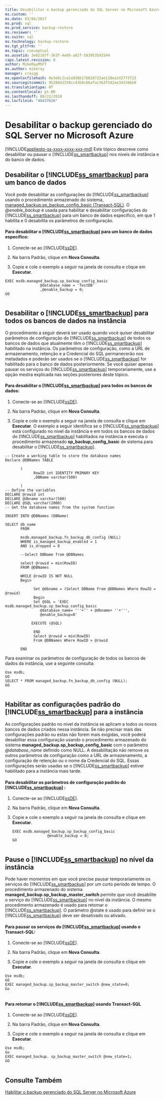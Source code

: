 ```yaml
---
title: Desabilitar o backup gerenciado do SQL Server no Microsoft Azure | Microsoft Docs
ms.custom: ''
ms.date: 03/04/2017
ms.prod: sql
ms.prod_service: backup-restore
ms.reviewer: ''
ms.suite: sql
ms.technology: backup-restore
ms.tgt_pltfrm: ''
ms.topic: conceptual
ms.assetid: 3e02187f-363f-4e69-a82f-583953592544
caps.latest.revision: 8
author: MikeRayMSFT
ms.author: mikeray
manager: craigg
ms.openlocfilehash: 0e3e8c2ce2a936b17b018722ae118ea142773723
ms.sourcegitcommit: 9528843359cc43b9c66afac363f542ae343266e9
ms.translationtype: HT
ms.contentlocale: pt-BR
ms.lasthandoff: 08/22/2018
ms.locfileid: "40437626"
---
```

# <a name="disable-sql-server-managed-backup-to-microsoft-azure"></a>Desabilitar o backup gerenciado do SQL Server no Microsoft Azure
[!INCLUDE[appliesto-ss-xxxx-xxxx-xxx-md](../../includes/appliesto-ss-xxxx-xxxx-xxx-md.md)]
  Este tópico descreve como desabilitar ou pausar o [!INCLUDE[ss_smartbackup](../../includes/ss-smartbackup-md.md)] nos níveis de instância e do banco de dados.  
  
##  <a name="DatabaseDisable"></a> Desabilitar o [!INCLUDE[ss_smartbackup](../../includes/ss-smartbackup-md.md)] para um banco de dados  
 Você pode desabilitar as configurações do [!INCLUDE[ss_smartbackup](../../includes/ss-smartbackup-md.md)] usando o procedimento armazenado do sistema, [managed_backup.sp_backup_config_basic (Transact-SQL)](../../relational-databases/system-stored-procedures/managed-backup-sp-backup-config-basic-transact-sql.md). O *@enable_backup* é usada para habilitar e desabilitar configurações do [!INCLUDE[ss_smartbackup](../../includes/ss-smartbackup-md.md)] para um banco de dados específico, em que 1 habilita e 0 desabilita os parâmetros de configuração.  
  
#### <a name="to-disable-includesssmartbackupincludesss-smartbackup-mdmd-for-a-specific-database"></a>Para desabilitar o [!INCLUDE[ss_smartbackup](../../includes/ss-smartbackup-md.md)] para um banco de dados específico:  
  
1.  Conecte-se ao [!INCLUDE[ssDE](../../includes/ssde-md.md)].  
  
2.  Na barra Padrão, clique em **Nova Consulta**.  
  
3.  Copie e cole o exemplo a seguir na janela de consulta e clique em **Executar**.  
  
```  
EXEC msdb.managed_backup.sp_backup_config_basic  
                @database_name = 'TestDB'   
                ,@enable_backup = 0;  
GO  
  
```  
  
##  <a name="DatabaseAllDisable"></a> Desabilitar o [!INCLUDE[ss_smartbackup](../../includes/ss-smartbackup-md.md)] para todos os bancos de dados na instância  
 O procedimento a seguir deverá ser usado quando você quiser desabilitar parâmetros de configuração do [!INCLUDE[ss_smartbackup](../../includes/ss-smartbackup-md.md)] de todos os bancos de dados que atualmente têm o [!INCLUDE[ss_smartbackup](../../includes/ss-smartbackup-md.md)] habilitado na instância.  Os parâmetros de configuração, como a URL de armazenamento, retenção e a Credencial do SQL permanecerão nos metadados e poderão ser usados se o [!INCLUDE[ss_smartbackup](../../includes/ss-smartbackup-md.md)] for habilitado para o banco de dados posteriormente. Se você quiser apenas pausar os serviços do [!INCLUDE[ss_smartbackup](../../includes/ss-smartbackup-md.md)] temporariamente, use a opção mestra explicada nas seções posteriores deste tópico.  
  
#### <a name="to-disable-includesssmartbackupincludesss-smartbackup-mdmd-for-all-the-databases"></a>Para desabilitar o [!INCLUDE[ss_smartbackup](../../includes/ss-smartbackup-md.md)] para todos os bancos de dados:  
  
1.  Conecte-se ao [!INCLUDE[ssDE](../../includes/ssde-md.md)].  
  
2.  Na barra Padrão, clique em **Nova Consulta**.  
  
3.  Copie e cole o exemplo a seguir na janela de consulta e clique em **Executar**. O exemplo a seguir identifica se o [!INCLUDE[ss_smartbackup](../../includes/ss-smartbackup-md.md)] está configurado no nível da instância e em todos os bancos de dados do [!INCLUDE[ss_smartbackup](../../includes/ss-smartbackup-md.md)] habilitados na instância e executa o procedimento armazenado **sp_backup_config_basic** de sistema para desabilitar o [!INCLUDE[ss_smartbackup](../../includes/ss-smartbackup-md.md)].  
  
```  
-- Create a working table to store the database names  
Declare @DBNames TABLE  
  
       (  
             RowID int IDENTITY PRIMARY KEY  
             ,DBName varchar(500)  
  
       )  
-- Define the variables  
DECLARE @rowid int  
DECLARE @dbname varchar(500)  
DECLARE @SQL varchar(2000)  
-- Get the database names from the system function  
  
INSERT INTO @DBNames (DBName)  
  
SELECT db_name  
       FROM   
  
       msdb.managed_backup.fn_backup_db_config (NULL)  
       WHERE is_managed_backup_enabled = 1 
       AND is_dropped = 0
  
       --Select DBName from @DBNames  
  
       select @rowid = min(RowID)  
       FROM @DBNames  
  
       WHILE @rowID IS NOT NULL  
       Begin  
  
             Set @dbname = (Select DBName From @DBNames Where RowID = @rowid)  
             Begin  
             Set @SQL = 'EXEC msdb.managed_backup.sp_backup_config_basic    
                @database_name= '''+'' + @dbname+ ''+''',   
                @enable_backup=0'  
  
            EXECUTE (@SQL)  
  
             END  
             Select @rowid = min(RowID)  
             From @DBNames Where RowID > @rowid  
  
       END  
```  
  
 Para examinar os parâmetros de configuração de todos os bancos de dados da instância, use a seguinte consulta:  
  
```  
Use msdb;  
GO  
SELECT * FROM managed_backup.fn_backup_db_config (NULL);  
GO  
  
```  
  
##  <a name="InstanceDisable"></a> Habilitar as configurações padrão do [!INCLUDE[ss_smartbackup](../../includes/ss-smartbackup-md.md)] para a instância  
 As configurações padrão no nível da instância se aplicam a todos os novos bancos de dados criados nessa instância.  Se não precisar mais das configurações padrão ou estas não forem mais exigidas, você poderá desabilitar essa configuração usando o procedimento armazenado do sistema **managed_backup.sp_backup_config_basic** com o parâmetro *@database_name* definido como NULL. A desabilitação não remove os outros parâmetros de configuração como a URL de armazenamento, a configuração de retenção ou o nome da Credencial do SQL. Essas configurações serão usadas se o [!INCLUDE[ss_smartbackup](../../includes/ss-smartbackup-md.md)] estiver habilitado para a instância mais tarde.  
  
#### <a name="to-disable-includesssmartbackupincludesss-smartbackup-mdmd-default-configuration-settings"></a>Para desabilitar os parâmetros de configuração padrão do [!INCLUDE[ss_smartbackup](../../includes/ss-smartbackup-md.md)] :  
  
1.  Conecte-se ao [!INCLUDE[ssDE](../../includes/ssde-md.md)].  
  
2.  Na barra Padrão, clique em **Nova Consulta**.  
  
3.  Copie e cole o exemplo a seguir na janela de consulta e clique em **Executar**.  
  
    ```  
    EXEC msdb.managed_backup.sp_backup_config_basic  
                    @enable_backup = 0;  
    GO  
  
    ```  
  
##  <a name="InstancePause"></a> Pause o [!INCLUDE[ss_smartbackup](../../includes/ss-smartbackup-md.md)] no nível da instância  
 Pode haver momentos em que você precise pausar temporariamente os serviços do [!INCLUDE[ss_smartbackup](../../includes/ss-smartbackup-md.md)] por um curto período de tempo.  O procedimento armazenado do sistema **managed_backup.sp_backup_master_switch** permite que você desabilite o serviço do [!INCLUDE[ss_smartbackup](../../includes/ss-smartbackup-md.md)] no nível da instância.  O mesmo procedimento armazenado é usado para retomar o [!INCLUDE[ss_smartbackup](../../includes/ss-smartbackup-md.md)]. O parâmetro @state é usado para definir se o [!INCLUDE[ss_smartbackup](../../includes/ss-smartbackup-md.md)] deve ser desativado ou ativado.  
  
#### <a name="to-pause-includesssmartbackupincludesss-smartbackup-mdmd-services-using-transact-sql"></a>Para pausar os serviços do [!INCLUDE[ss_smartbackup](../../includes/ss-smartbackup-md.md)] usando o Transact-SQL:  
  
1.  Conecte-se ao [!INCLUDE[ssDE](../../includes/ssde-md.md)].  
  
2.  Na barra Padrão, clique em **Nova Consulta**.  
  
3.  Copie e cole o exemplo a seguir na janela de consulta e clique em **Executar**.  
  
```  
Use msdb;  
GO  
EXEC managed_backup.sp_backup_master_switch @new_state=0;  
Go  
  
```  
  
#### <a name="to-resume-includesssmartbackupincludesss-smartbackup-mdmd-using-transact-sql"></a>Para retomar o [!INCLUDE[ss_smartbackup](../../includes/ss-smartbackup-md.md)] usando Transact-SQL  
  
1.  Conecte-se ao [!INCLUDE[ssDE](../../includes/ssde-md.md)].  
  
2.  Na barra Padrão, clique em **Nova Consulta**.  
  
3.  Copie e cole o exemplo a seguir na janela de consulta e clique em **Executar**.  
  
```  
Use msdb;  
Go  
EXEC managed_backup. sp_backup_master_switch @new_state=1;  
GO  
  
```  
  
## <a name="see-also"></a>Consulte Também  
 [Habilitar o backup gerenciado do SQL Server no Microsoft Azure](../../relational-databases/backup-restore/enable-sql-server-managed-backup-to-microsoft-azure.md)  
  
  
